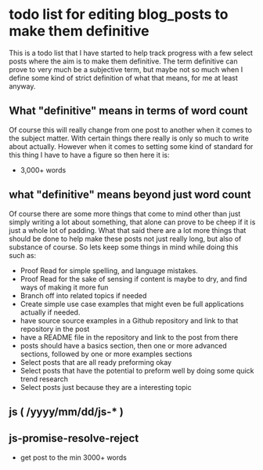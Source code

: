 # todo list for editing blog_posts to make them definitive

This is a todo list that I have started to help track progress with a few select posts where the aim is to make them definitive. The term definitive can prove to very much be a subjective term, but maybe not so much when I define some kind of strict definition of what that means, for me at least anyway.

## What "definitive" means in terms of word count

Of course this will really change from one post to another when it comes to the subject matter. With certain things there really is only so much to write about actually. However when it comes to setting some kind of standard for this thing I have to have a figure so then here it is:

* 3,000+ words

## what "definitive" means beyond just word count

Of course there are some more things that come to mind other than just simply writing a lot about something, that alone can prove to be cheep if it is just a whole lot of padding. What that said there are a lot more things that should be done to help make these posts not just really long, but also of substance of course. So lets keep some things in mind while doing this such as:

* Proof Read for simple spelling, and language mistakes.
* Proof Read for the sake of sensing if content is maybe to dry, and find ways of making it more fun
* Branch off into related topics if needed
* Create simple use case examples that might even be full applications actually if needed.
* have source source examples in a Github repository and link to that repository in the post
* have a README file in the repository and link to the post from there
* posts should have a basics section, then one or more advanced sections, followed by one or more examples sections
* Select posts that are all ready preforming okay
* Select posts that have the potential to preform well by doing some quick trend research
* Select posts just because they are a interesting topic

<!--###### ########## ########## #######-->
## js ( /yyyy/mm/dd/js-* )
<!--###### ########## ########## #######-->

## js-promise-resolve-reject
* get post to the min 3000+ words